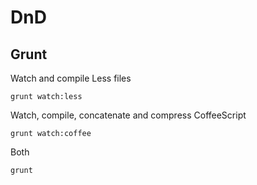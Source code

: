 # DnD

## Grunt

Watch and compile Less files

`grunt watch:less`

Watch, compile, concatenate and compress CoffeeScript

`grunt watch:coffee`

Both

`grunt`
